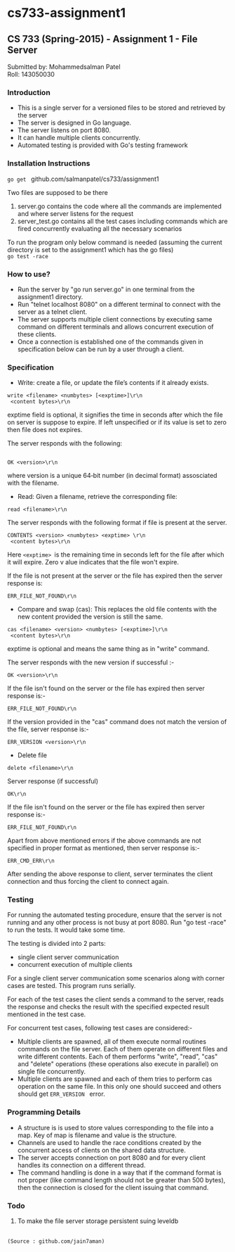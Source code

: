 # cs733-assignment1


## CS 733 (Spring-2015) - Assignment 1 - File Server

Submitted by: Mohammedsalman Patel <br/>
Roll: 143050030

### Introduction
* This is a single server for a versioned files to be stored and retrieved by the server 
* The server is designed in Go language.  
* The server listens on port 8080.  
* It can handle multiple clients concurrently.  
* Automated testing is provided with Go's testing framework

### Installation Instructions
<code>go get </code> github.com/salmanpatel/cs733/assignment1

Two files are supposed to be there <br/>
1. server.go contains the code where all the commands are implemented and where server listens for the request <br/>
2. server_test.go contains all the test cases including commands which are fired concurrently evaluating all the necessary scenarios

To run the program only below command is needed (assuming the current directory is set to the assignment1 which has the go files)
<br/><code>go test -race</code>


### How to use?
* Run the server by "go run server.go" in one terminal from the assignment1 directory.
* Run "telnet localhost 8080" on a different terminal to connect with the server as a telnet client.
* The server supports multiple client connections by executing same command on different terminals and allows concurrent execution of these clients.
* Once a connection is established one of the commands given in specification below can be run by a user through a client.

### Specification
* Write: create a file, or update the file’s contents if it already exists.
```
write <filename> <numbytes> [<exptime>]\r\n
 <content bytes>\r\n
```
exptime field is optional, it signifies the time in seconds after which the file on server 
is suppose to expire. If left unspecified or if its value is set to zero then file does not expires.

The server responds with the following:

```

OK <version>\r\n

``````
where version is a unique 64‐bit number (in decimal format) assosciated with the
filename.

* Read: Given a filename, retrieve the corresponding file:
```
read <filename>\r\n
```
The server responds with the following format if file is present at the server.
```
CONTENTS <version> <numbytes> <exptime> \r\n
 <content bytes>\r\n  
```
Here ```<exptime> ```is the remaining time in seconds left for the file after which it will expire. Zero v alue indicates that the file won't expire.

If the file is not present at the server or the file has expired then the server response is:
```
ERR_FILE_NOT_FOUND\r\n
```

* Compare and swap (cas): This replaces the old file contents with the new content
provided the version is still the same.
```
cas <filename> <version> <numbytes> [<exptime>]\r\n
 <content bytes>\r\n
```
exptime is optional and means the same thing as in "write" command.

The server responds with the new version if successful :-
```
OK <version>\r\n
```
If the file isn't found on the server or the file has expired then server response is:-
```
ERR_FILE_NOT_FOUND\r\n
```
If the version provided in the "cas" command does not match the version of the file, server
response is:-
```
ERR_VERSION <version>\r\n
```

* Delete file
```
delete <filename>\r\n
```
Server response (if successful)
```
OK\r\n
```

If the file isn't found on the server or the file has expired then server response is:-
```
ERR_FILE_NOT_FOUND\r\n
```

Apart from above mentioned errors if the above commands are not specified in proper format as mentioned, then server response is:-
```
ERR_CMD_ERR\r\n
```
After sending the above response to client, server terminates the client connection and thus forcing the client to connect again.



### Testing

For running the automated testing procedure, ensure that the server is not running and any other process is not busy at port 8080.
Run "go test -race" to run the tests. It would take some time.

The testing is divided into 2 parts:
* single client server communication
* concurrent execution of multiple clients

For a single client server communication some scenarios along with corner cases are tested. This program runs serially.

For each of the test cases the client sends a command to the server, reads the response and checks the result with the specified expected result mentioned in the test case.

For concurrent test cases, following test cases are considered:-
* Multiple clients are spawned, all of them execute normal routines commands on the file server. Each of them operate on different files and write different contents. 
Each of them performs "write", "read", "cas" and "delete" operations (these operations also execute in parallel) on single file concurrently.
* Multiple clients are spawned and each of them tries to perform cas operation on the same file. In this only one should succeed and others should get ```ERR_VERSION ``` error.


### Programming Details

* A structure is is used to store values corresponding to the file into a map. Key of map is filename and value is the structure.
* Channels are used to handle the race conditions created by the concurrent access of clients on the shared data structure.
* The server accepts connection on port 8080 and for every client handles its connection on a different thread.
* The command handling is done in a way that if the command format is not proper (like command length should not be greater than 500 bytes), then the connection is closed for the client issuing that command.

### Todo
1. To make the file server storage persistent suing leveldb
<br/><br/>

```
(Source : github.com/jain7aman)
```
